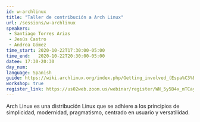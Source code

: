 ```yaml
---
id: w-archlinux
title: "Taller de contribución a Arch Linux"
url: /sessions/w-archlinux
speakers:
 - Santiago Torres Arias
 - Jesús Castro
 - Andrea Gómez
time_start: 2020-10-22T17:30:00-05:00
time_end:   2020-10-22T20:30:00-05:00
datee: 17:30-20:30
day_num: 
language: Spanish
guide: https://wiki.archlinux.org/index.php/Getting_involved_(Espa%C3%B1ol)
workshop: true
register_link: https://us02web.zoom.us/webinar/register/WN_5y5B4x_mTCayzURTT1rp2A
---
```


Arch Linux es una distribución Linux que se adhiere a los principios de simplicidad, modernidad, pragmatismo, centrado en usuario y versatilidad.
